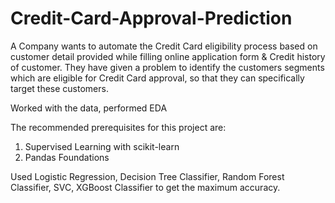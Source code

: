# Credit-Card-Approval-Prediction
A Company wants to automate the Credit Card eligibility process based on customer detail provided while filling online application form &amp; Credit history of customer.  They have given a problem to identify the customers segments which are eligible for Credit Card approval, so that they can specifically target these customers.


Worked with the data, performed EDA

The recommended prerequisites for this project are:

1. Supervised Learning with scikit-learn
2. Pandas Foundations

Used Logistic Regression, Decision Tree Classifier, Random Forest Classifier, SVC, XGBoost Classifier to get the maximum accuracy.
